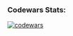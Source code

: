 ### Codewars Stats:
[![codewars](https://www.codewars.com/users/Leonelone/badges/large)](https://www.codewars.com/users/Leonelone)
